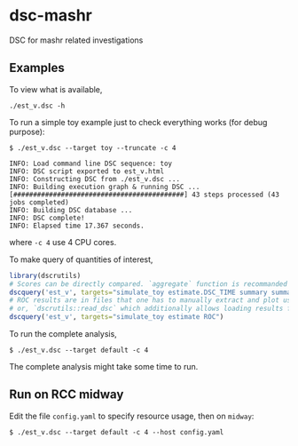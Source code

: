 # dsc-mashr

DSC for mashr related investigations

## Examples

To view what is available,

```
./est_v.dsc -h
```

To run a simple toy example just to check everything works (for debug purpose):

```
$ ./est_v.dsc --target toy --truncate -c 4

INFO: Load command line DSC sequence: toy
INFO: DSC script exported to est_v.html
INFO: Constructing DSC from ./est_v.dsc ...
INFO: Building execution graph & running DSC ...
[###########################################] 43 steps processed (43 jobs completed)
INFO: Building DSC database ...
INFO: DSC complete!
INFO: Elapsed time 17.367 seconds.
```
where `-c 4` use 4 CPU cores.

To make query of quantities of interest,

```r
library(dscrutils)
# Scores can be directly compared. `aggregate` function is recommanded
dscquery('est_v', targets="simulate_toy estimate.DSC_TIME summary summary.score")
# ROC results are in files that one has to manually extract and plot using `readRDS()`, 
# or, `dscrutils::read_dsc` which additionally allows loading results from Python modules.
dscquery('est_v', targets="simulate_toy estimate ROC")
```

To run the complete analysis,

```
$ ./est_v.dsc --target default -c 4
```

The complete analysis might take some time to run.

## Run on RCC midway

Edit the file `config.yaml` to specify resource usage, then on `midway`:


```
$ ./est_v.dsc --target default -c 4 --host config.yaml
```
